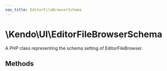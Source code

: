 ```yaml
---
nav_title: EditorFileBrowserSchema
---
```


# \Kendo\UI\EditorFileBrowserSchema

A PHP class representing the schema setting of EditorFileBrowser.


## Methods

